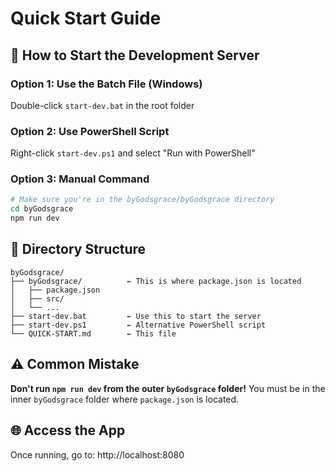 # Quick Start Guide

## 🚀 How to Start the Development Server

### Option 1: Use the Batch File (Windows)
Double-click `start-dev.bat` in the root folder

### Option 2: Use PowerShell Script
Right-click `start-dev.ps1` and select "Run with PowerShell"

### Option 3: Manual Command
```bash
# Make sure you're in the byGodsgrace/byGodsgrace directory
cd byGodsgrace
npm run dev
```

## 📁 Directory Structure
```
byGodsgrace/
├── byGodsgrace/          ← This is where package.json is located
│   ├── package.json
│   ├── src/
│   └── ...
├── start-dev.bat         ← Use this to start the server
├── start-dev.ps1         ← Alternative PowerShell script
└── QUICK-START.md        ← This file
```

## ⚠️ Common Mistake
**Don't run `npm run dev` from the outer `byGodsgrace` folder!**
You must be in the inner `byGodsgrace` folder where `package.json` is located.

## 🌐 Access the App
Once running, go to: http://localhost:8080 